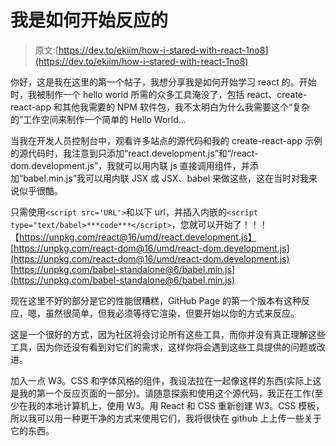 # 我是如何开始反应的

> 原文:[https://dev.to/ekiim/how-i-stared-with-react-1no8](https://dev.to/ekiim/how-i-stared-with-react-1no8)

你好，这是我在这里的第一个帖子，我想分享我是如何开始学习 react 的。开始时，我被制作一个 hello world 所需的众多工具淹没了，包括 react、create-react-app 和其他我需要的 NPM 软件包，我不太明白为什么我需要这个“复杂的”工作空间来制作一个简单的 Hello World...

当我在开发人员控制台中，观看许多站点的源代码和我的 create-react-app 示例的源代码时，我注意到只添加“react.development.js”和“/react-dom.development.js”，我就可以用内联 js 直接调用组件，并添加“babel.min.js”我可以用内联 JSX 或 JSX、babel 来做这些，这在当时对我来说似乎很酷。

只需使用`<script src='URL'>`和以下 url，并插入内嵌的`<script type="text/babel>***code***</script>`，您就可以开始了！！！【https://unpkg.com/react@16/umd/react.development.js】  
[https://unpkg.com/react-dom@16/umd/react-dom.development.js](https://unpkg.com/react-dom@16/umd/react-dom.development.js)
[https://unpkg.com/babel-standalone@6/babel.min.js](https://unpkg.com/babel-standalone@6/babel.min.js)

现在这里不好的部分是它的性能很糟糕，GitHub Page 的第一个版本有这种反应，嗯，虽然很简单，但我必须等待它渲染，但要开始以你的方式来反应。

这是一个很好的方式，因为社区将会讨论所有这些工具，而你并没有真正理解这些工具，因为你还没有看到对它们的需求，这样你将会遇到这些工具提供的问题或改进。

加入一点 W3。CSS 和字体风格的组件，我设法拉在一起像这样的东西(实际上这是我的第一个反应页面的一部分)。请随意探索和使用这个源代码，我正在工作(至少在我的本地计算机上，使用 W3。用 React 和 CSS 重新创建 W3。CSS 模板，所以我可以用一种更干净的方式来使用它们，我将很快在 github 上上传一些关于它的东西。